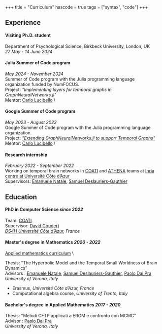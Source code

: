 +++
title = "Curriculum"
hascode = true
tags = ["syntax", "code"]
+++

## Experience

#### Visiting Ph.D. student
Department of Psychological Science, Birkbeck University, London, UK \
*27 May - 14 June 2024*


#### Julia Summer of Code program
*May 2024 - November 2024*  \
Summer of Code program with the Julia programming language organization funded by NumFOCUS. \
Project: *"Implementing layers for temporal graphs in GraphNeuralNetworks.jl"* \
Mentor: [Carlo Lucibello](https://carlolucibello.github.io/) \


#### Google Summer of Code program  
*May 2023 - August 2023*  \
Google Summer of Code program with the Julia programming language organization. \
Project: [*"Extending GraphNeuralNetworks.jl to support Temporal Graphs"*](https://summerofcode.withgoogle.com/archive/2023/projects/vbQaqNYW) \
Mentor: [Carlo Lucibello](https://carlolucibello.github.io/) \


#### Research internship  
*February 2022 - September 2022* \
Working on temporal brain networks  in [COATI](https://team.inria.fr/coati/) and [ATHENA](https://team.inria.fr/athena/) teams at [Inria centre at Université Côte d’Azur](https://www.inria.fr/en/inria-centre-universite-cote-azur) \
Supervisors:  [Emanuele Natale](https://natema.github.io/ema-webpage/), [Samuel Deslauriers-Gauthier](https://scholar.google.com/citations?user=p3fbfPwAAAAJ&hl=en)

## Education
#### **PhD in Computer Science** *since 2022*
Team: [COATI](https://team.inria.fr/coati/)  \
Supervisor: [David Coudert](http://www-sop.inria.fr/members/David.Coudert/index.shtml)  \
*[DS4H Université Côte d’Azur](https://ds4h.univ-cotedazur.eu/), France*
  


#### **Master's degree in Mathematics**  *2020 - 2022*   
[Applied mathematics curriculum](https://www.corsi.univr.it/?ent=cs&id=389)  \

Thesis: "The Hyperbolic Model and the Temporal Small Worldness of Brain Dynamics"  \
Advisors : [Emanuele Natale](https://natema.github.io/ema-webpage/), [Samuel Deslauriers-Gauthier](https://scholar.google.com/citations?user=p3fbfPwAAAAJ&hl=en), [Paolo Dai Pra](https://www.di.univr.it/?ent=persona&id=11481)  \
*University of Verona, Italy*  

-  Erasmus, *Université Côte d’Azur, France*
-  Computational algebra course, *University of Trento, Italy* 


#### **Bachelor's degree in Applied Mathematics**  *2017 - 2020*   
Thesis: "Metodi CFTP applicati a ERGM e confronto con MCMC"  \
Advisor : [Paolo Dai Pra](https://www.di.univr.it/?ent=persona&id=11481)  \
*University of Verona, Italy* 
